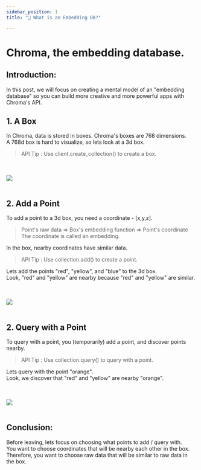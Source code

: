 ```yaml
---
sidebar_position: 1
title: "🧠 What is an Embedding DB?"

---
```


# Chroma, the embedding database.

## Introduction:

In this post, we will focus on creating a mental model of an "embedding database" so you can build more creative and more powerful apps with Chroma's API.

## 1. A Box

In Chroma, data is stored in boxes. Chroma's boxes are 768 dimensions.  
A 768d box is hard to visualize, so lets look at a 3d box.

> API Tip : Use client.create_collection() to create a box.

<br/>
<br/>

<img src="/img/embeddingdb_cube.png" />

<br/>
<br/>


## 2. Add a Point

To add a point to a 3d box, you need a coordinate - [x,y,z].

> Point's raw data => Box's embedding function => Point's coordinate  
The coordinate is called an embedding.

In the box, nearby coordinates have similar data.

> API Tip : Use collection.add() to create a point.

Lets add the points "red", "yellow", and "blue" to the 3d box.  
Look, "red" and "yellow" are nearby because "red" and "yellow" are similar.

<br/>
<br/>

<img src="/img/embeddingdb_add.png" />

<br/>
<br/>

## 2. Query with a Point

To query with a point, you (temporarily) add a point, and discover points nearby.

> API Tip : Use collection.query() to query with a point.

Lets query with the point "orange".  
Look, we discover that "red" and "yellow" are nearby "orange".

<br/>
<br/>

<img src="/img/embeddingdb_query.png" />

<br/>
<br/>

## Conclusion:

Before leaving, lets focus on choosing what points to add / query with.  
You want to choose coordinates that will be nearby each other in the box.  
Therefore, you want to choose raw data that will be similar to raw data in the box.

